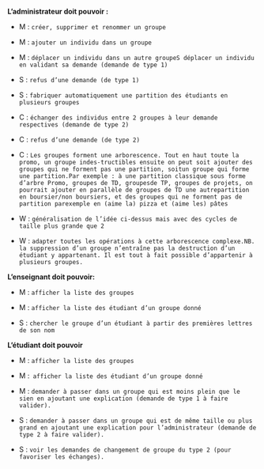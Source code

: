 **L’administrateur doit pouvoir :**

* M : ``créer, supprimer et renommer un groupe ``

* M : ``ajouter un individu dans un groupe``

* M : ``déplacer un individu dans un autre groupeS déplacer un individu en validant sa demande (demande de type 1)``

* S : ``refus d’une demande (de type 1)``

* S : ``fabriquer automatiquement une partition des étudiants en plusieurs groupes``

* C : ``échanger des individus entre 2 groupes à leur demande respectives (demande de type 2)``

* C : ``refus d’une demande (de type 2)``

* C : ``Les groupes forment une arborescence. Tout en haut toute la promo, un groupe indes-tructibles ensuite on peut soit ajouter des groupes qui ne forment pas une partition, soitun groupe qui forme une partition.Par exemple : à une partition classique sous forme d’arbre Promo, groupes de TD, groupesde TP, groupes de projets, on pourrait ajouter en parallèle de groupes de TD une autrepartition en boursier/non boursiers, et des groupes qui ne forment pas de partition parexemple en (aime la) pizza et (aime les) pâtes``

* W : ``généralisation de l’idée ci-dessus mais avec des cycles de taille plus grande que 2``

* W : ``adapter toutes les opérations à cette arborescence complexe.NB. la suppression d’un groupe n’entraîne pas la destruction d’un étudiant y appartenant. Il est tout à fait possible d’appartenir à plusieurs groupes.``

**L’enseignant doit pouvoir:**

* M : ``afficher la liste des groupes``

* M : ``afficher la liste des étudiant d’un groupe donné``

* S : ``chercher le groupe d’un étudiant à partir des premières lettres de son nom``

**L’étudiant doit pouvoir**

* M : ``afficher la liste des groupes``

* M :`` afficher la liste des étudiant d’un groupe donné``

* M : ``demander à passer dans un groupe qui est moins plein que le sien en ajoutant une explication (demande de type 1 à faire valider).``
  
* S : ``demander à passer dans un groupe qui est de même taille ou plus grand en ajoutant une explication pour l’administrateur (demande de type 2 à faire valider).``

* S : ``voir les demandes de changement de groupe du type 2 (pour favoriser les échanges).``